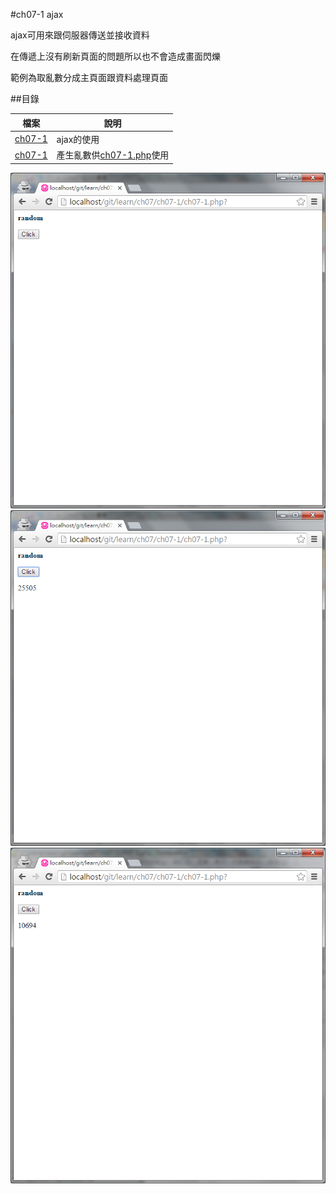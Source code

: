 #ch07-1 ajax


ajax可用來跟伺服器傳送並接收資料

在傳遞上沒有刷新頁面的問題所以也不會造成畫面閃爍

範例為取亂數分成主頁面跟資料處理頁面



##目錄

|檔案                                        |說明                                         |
|--------------------------------------------|---------------------------------------------|
|[ch07-1](ch07-1.php)                        |ajax的使用                                   |
|[ch07-1](ch07-1-data.php)                   |產生亂數供[ch07-1.php](ch07-1.php)使用                     |

![result](ch07-1.png)
![result](ch07-2.png)
![result](ch07-3.png)